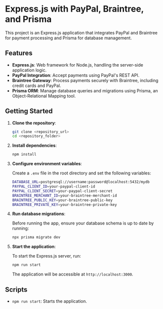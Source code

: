 # Express.js with PayPal, Braintree, and Prisma

This project is an Express.js application that integrates PayPal and Braintree for payment processing and Prisma for database management.

## Features

- **Express.js**: Web framework for Node.js, handling the server-side application logic.
- **PayPal Integration**: Accept payments using PayPal's REST API.
- **Braintree Gateway**: Process payments securely with Braintree, including credit cards and PayPal.
- **Prisma ORM**: Manage database queries and migrations using Prisma, an Object-Relational Mapping tool.

## Getting Started

1. **Clone the repository**:

    ```bash
    git clone <repository_url>
    cd <repository_folder>
    ```

2. **Install dependencies**:

    ```bash
    npm install
    ```

3. **Configure environment variables**:

    Create a `.env` file in the root directory and set the following variables:

    ```bash
    DATABASE_URL=postgresql://username:password@localhost:5432/mydb
    PAYPAL_CLIENT_ID=your-paypal-client-id
    PAYPAL_CLIENT_SECRET=your-paypal-client-secret
    BRAINTREE_MERCHANT_ID=your-braintree-merchant-id
    BRAINTREE_PUBLIC_KEY=your-braintree-public-key
    BRAINTREE_PRIVATE_KEY=your-braintree-private-key
    ```

4. **Run database migrations**:

    Before running the app, ensure your database schema is up to date by running:

    ```bash
    npx prisma migrate dev
    ```

5. **Start the application**:

    To start the Express.js server, run:

    ```bash
    npm run start
    ```

    The application will be accessible at `http://localhost:3000`.

## Scripts

- `npm run start`: Starts the application.
